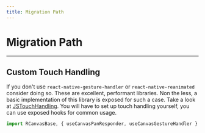 ```yaml
---
title: Migration Path
---
```


# Migration Path

---

## Custom Touch Handling

If you don't use `react-native-gesture-handler` or `react-native-reanimated` consider doing so.
These are excellent, performant libraries.
Non the less, a basic implementation of this library is exposed for such a case.
Take a look at [JSTouchHandling](./CanvasExample/App/JSTouchHandling.tsx).
You will have to set up touch handling yourself, you can use exposed hooks for common usage.

```ts
import RCanvasBase, { useCanvasPanResponder, useCanvasGestureHandler } from 'react-native-reanimated-canvas/base';
```